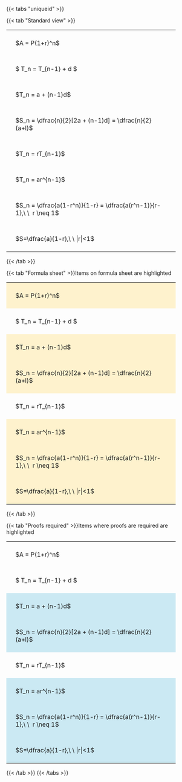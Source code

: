 ---
---

{{< tabs "uniqueid" >}}

{{< tab "Standard view" >}}

<style type="text/css">
#T_d29d9 th.col_heading {
  text-align: left;
  font-size: 1em;
}
#T_d29d9 td {
  text-align: left;
  font-size: 1em;
  padding: 1.5em;
}
#T_d29d9_row0_col0, #T_d29d9_row1_col0, #T_d29d9_row2_col0, #T_d29d9_row3_col0, #T_d29d9_row4_col0, #T_d29d9_row5_col0, #T_d29d9_row6_col0, #T_d29d9_row7_col0 {
  width: 400px;
  white-space: pre-wrap;
}
</style>
<table id="T_d29d9">
  <thead>
  </thead>
  <tbody>
    <tr>
      <td id="T_d29d9_row0_col0" class="data row0 col0" >$A = P(1+r)^n$</td>
    </tr>
    <tr>
      <td id="T_d29d9_row1_col0" class="data row1 col0" >$ T_n = T_{n-1} + d $</td>
    </tr>
    <tr>
      <td id="T_d29d9_row2_col0" class="data row2 col0" >$T_n = a + (n-1)d$</td>
    </tr>
    <tr>
      <td id="T_d29d9_row3_col0" class="data row3 col0" >$S_n = \dfrac{n}{2}[2a + (n-1)d] = \dfrac{n}{2}(a+l)$</td>
    </tr>
    <tr>
      <td id="T_d29d9_row4_col0" class="data row4 col0" >$T_n = rT_{n-1}$</td>
    </tr>
    <tr>
      <td id="T_d29d9_row5_col0" class="data row5 col0" >$T_n = ar^{n-1}$</td>
    </tr>
    <tr>
      <td id="T_d29d9_row6_col0" class="data row6 col0" >$S_n = \dfrac{a(1-r^n)}{1-r} = \dfrac{a(r^n-1)}{r-1},\ \  r \neq 1$</td>
    </tr>
    <tr>
      <td id="T_d29d9_row7_col0" class="data row7 col0" >$S=\dfrac{a}{1-r},\ \ |r|<1$</td>
    </tr>
  </tbody>
</table>
{{< /tab >}}

{{< tab "Formula sheet" >}}Items on formula sheet are highlighted
<br>
<style type="text/css">
#T_869b4 th.col_heading {
  text-align: left;
  font-size: 1em;
}
#T_869b4 td {
  text-align: left;
  font-size: 1em;
  padding: 1.5em;
}
#T_869b4_row0_col0, #T_869b4_row2_col0, #T_869b4_row3_col0, #T_869b4_row5_col0, #T_869b4_row6_col0, #T_869b4_row7_col0 {
  width: 400px;
  background-color: rgba(255,194,10, 0.2);
  white-space: pre-wrap;
}
#T_869b4_row1_col0, #T_869b4_row4_col0 {
  width: 400px;
  white-space: pre-wrap;
}
</style>
<table id="T_869b4">
  <thead>
  </thead>
  <tbody>
    <tr>
      <td id="T_869b4_row0_col0" class="data row0 col0" >$A = P(1+r)^n$</td>
    </tr>
    <tr>
      <td id="T_869b4_row1_col0" class="data row1 col0" >$ T_n = T_{n-1} + d $</td>
    </tr>
    <tr>
      <td id="T_869b4_row2_col0" class="data row2 col0" >$T_n = a + (n-1)d$</td>
    </tr>
    <tr>
      <td id="T_869b4_row3_col0" class="data row3 col0" >$S_n = \dfrac{n}{2}[2a + (n-1)d] = \dfrac{n}{2}(a+l)$</td>
    </tr>
    <tr>
      <td id="T_869b4_row4_col0" class="data row4 col0" >$T_n = rT_{n-1}$</td>
    </tr>
    <tr>
      <td id="T_869b4_row5_col0" class="data row5 col0" >$T_n = ar^{n-1}$</td>
    </tr>
    <tr>
      <td id="T_869b4_row6_col0" class="data row6 col0" >$S_n = \dfrac{a(1-r^n)}{1-r} = \dfrac{a(r^n-1)}{r-1},\ \  r \neq 1$</td>
    </tr>
    <tr>
      <td id="T_869b4_row7_col0" class="data row7 col0" >$S=\dfrac{a}{1-r},\ \ |r|<1$</td>
    </tr>
  </tbody>
</table>
{{< /tab >}}

{{< tab "Proofs required" >}}Items where proofs are required are highlighted
<br>
<style type="text/css">
#T_f086d th.col_heading {
  text-align: left;
  font-size: 1em;
}
#T_f086d td {
  text-align: left;
  font-size: 1em;
  padding: 1.5em;
}
#T_f086d_row0_col0, #T_f086d_row1_col0, #T_f086d_row4_col0 {
  width: 400px;
  white-space: pre-wrap;
}
#T_f086d_row2_col0, #T_f086d_row3_col0, #T_f086d_row5_col0, #T_f086d_row6_col0, #T_f086d_row7_col0 {
  width: 400px;
  background-color: rgba(0,150,200, 0.2);
  white-space: pre-wrap;
}
</style>
<table id="T_f086d">
  <thead>
  </thead>
  <tbody>
    <tr>
      <td id="T_f086d_row0_col0" class="data row0 col0" >$A = P(1+r)^n$</td>
    </tr>
    <tr>
      <td id="T_f086d_row1_col0" class="data row1 col0" >$ T_n = T_{n-1} + d $</td>
    </tr>
    <tr>
      <td id="T_f086d_row2_col0" class="data row2 col0" >$T_n = a + (n-1)d$</td>
    </tr>
    <tr>
      <td id="T_f086d_row3_col0" class="data row3 col0" >$S_n = \dfrac{n}{2}[2a + (n-1)d] = \dfrac{n}{2}(a+l)$</td>
    </tr>
    <tr>
      <td id="T_f086d_row4_col0" class="data row4 col0" >$T_n = rT_{n-1}$</td>
    </tr>
    <tr>
      <td id="T_f086d_row5_col0" class="data row5 col0" >$T_n = ar^{n-1}$</td>
    </tr>
    <tr>
      <td id="T_f086d_row6_col0" class="data row6 col0" >$S_n = \dfrac{a(1-r^n)}{1-r} = \dfrac{a(r^n-1)}{r-1},\ \  r \neq 1$</td>
    </tr>
    <tr>
      <td id="T_f086d_row7_col0" class="data row7 col0" >$S=\dfrac{a}{1-r},\ \ |r|<1$</td>
    </tr>
  </tbody>
</table>
{{< /tab >}}
{{< /tabs >}}